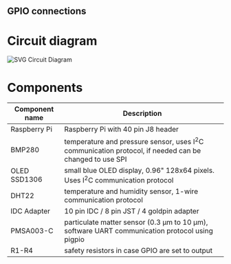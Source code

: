 ## GPIO connections
# Circuit diagram
![SVG Circuit Diagram](./circuit.svg)
# Components
| Component name | Description |
| ---- | ---- |
| Raspberry Pi | Raspberry Pi with 40 pin J8 header |
| BMP280 | temperature and pressure sensor, uses I<sup>2</sup>C communication protocol, if needed can be changed to use SPI |
| OLED SSD1306 | small blue OLED display, 0.96" 128x64 pixels. Uses I<sup>2</sup>C communication protocol |
| DHT22 | temperature and humidity sensor, 1-wire communication protocol |
| IDC Adapter | 10 pin IDC / 8 pin JST / 4 goldpin adapter |
| PMSA003-C | particulate matter sensor (0.3 μm to 10 μm), software UART communication protocol using pigpio |
| R1-R4 | safety resistors in case GPIO are set to output |